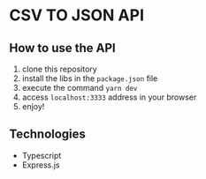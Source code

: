 # CSV TO JSON API

## How to use the API

1. clone this repository
2. install the libs in the `package.json` file
3. execute the command `yarn dev`
4. access `localhost:3333` address in your browser
5. enjoy!

## Technologies

- Typescript
- Express.js

